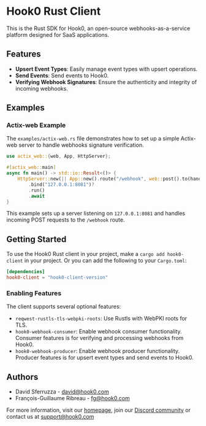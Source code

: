 # Hook0 Rust Client

This is the Rust SDK for Hook0, an open-source webhooks-as-a-service platform designed for SaaS applications.

## Features

- **Upsert Event Types**: Easily manage event types with upsert operations.
- **Send Events**: Send events to Hook0.
- **Verifying Webhook Signatures**: Ensure the authenticity and integrity of incoming webhooks.

## Examples

### Actix-web Example

The `examples/actix-web.rs` file demonstrates how to set up a simple Actix-web server to handle webhooks signature verification.

```rust
use actix_web::{web, App, HttpServer};

#[actix_web::main]
async fn main() -> std::io::Result<()> {
    HttpServer::new(|| App::new().route("/webhook", web::post().to(handle_webhook)))
        .bind("127.0.0.1:8081")?
        .run()
        .await
}
```

This example sets up a server listening on `127.0.0.1:8081` and handles incoming POST requests to the `/webhook` route.

## Getting Started

To use the Hook0 Rust client in your project, make a `cargo add hook0-client` in your project.
Or you can add the following to your `Cargo.toml`:

```toml
[dependencies]
hook0-client = "hook0-client-version"
```

### Enabling Features

The client supports several optional features:

- `reqwest-rustls-tls-webpki-roots`: Use Rustls with WebPKI roots for TLS.
- `hook0-webhook-consumer`: Enable webhook consumer functionality.
Consumer features is for verifying and processing webhooks from Hook0.
- `hook0-webhook-producer`: Enable webhook producer functionality.
Producer features is for upsert event types and send events to Hook0.

## Authors

- David Sferruzza - [david@hook0.com](mailto:david@hook0.com)
- François-Guillaume Ribreau - [fg@hook0.com](mailto:fg@hook0.com)

For more information, visit our [homepage](https://www.hook0.com/), join our [Discord community](https://www.hook0.com/community) or contact us at [support@hook0.com](mailto:support@hook0.com)
